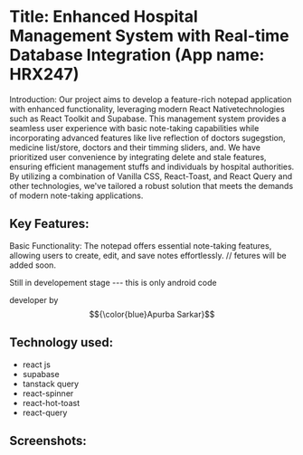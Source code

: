 # Title: Enhanced Hospital Management System with Real-time Database Integration (App name: HRX247)

Introduction:
Our project aims to develop a feature-rich notepad application with enhanced functionality, leveraging modern React Nativetechnologies such as React Toolkit and Supabase. This management system provides a seamless user experience with basic note-taking capabilities while incorporating advanced features like live reflection of doctors sugegstion, medicine list/store, doctors and their timming sliders, and. We have prioritized user convenience by integrating delete and stale features, ensuring efficient management stuffs and individuals by hospital authorities. By utilizing a combination of Vanilla CSS,  React-Toast, and React Query and other technologies, we've tailored a robust solution that meets the demands of modern note-taking applications.

## Key Features:

Basic Functionality: The notepad offers essential note-taking features, allowing users to create, edit, and save notes effortlessly.
// fetures will be added soon. 

Still in developement stage --- this is only android code

developer by  $${\color{blue}Apurba Sarkar}$$ 

## Technology used:
- react js
- supabase
- tanstack query
- react-spinner
- react-hot-toast
- react-query






## Screenshots: 
